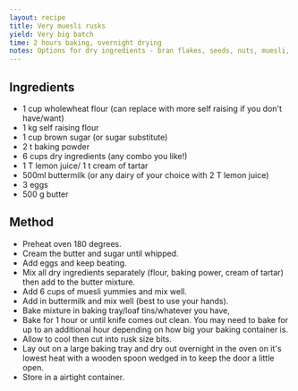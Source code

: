 ```yaml
---
layout: recipe
title: Very muesli rusks
yield: Very big batch
time: 2 hours baking, overnight drying
notes: Options for dry ingredients - bran flakes, seeds, nuts, muesli, dried fruit (mango, cranberries, dates),whatever you feel like! This makes a very big batch and may need a bigger bowl than you think. 
---
```


## Ingredients
- 1 cup wholewheat flour (can replace with more self raising if you don't have/want)
- 1 kg self raising flour
- 1 cup brown sugar (or sugar substitute)
- 2 t baking powder
- 6 cups dry ingredients (any combo you like!)
- 1 T lemon juice/ 1 t cream of tartar
- 500ml buttermilk (or any dairy of your choice with 2 T lemon juice)
- 3 eggs
- 500 g butter

## Method
- Preheat oven 180 degrees.
- Cream the butter and sugar until whipped.
- Add eggs and keep beating.
- Mix all dry ingredients separately (flour, baking power, cream of tartar) then add to the butter mixture. 
- Add 6 cups of muesli yummies and mix well. 
- Add in buttermilk and mix well (best to use your hands).
- Bake mixture in baking tray/loaf tins/whatever you have,
- Bake for 1 hour or until knife comes out clean. You may need to bake for up to an additional hour depending on how big your baking container is. 
- Allow to cool then cut into rusk size bits. 
- Lay out on a large baking tray and dry out overnight in the oven on it's lowest heat with a wooden spoon wedged in to keep the door a little open. 
- Store in a airtight container.
